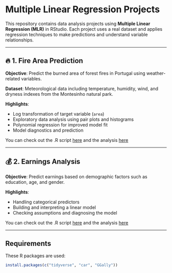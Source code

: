 # Multiple Linear Regression Projects

This repository contains data analysis projects using **Multiple Linear Regression (MLR)** in RStudio. Each project uses a real dataset and applies regression techniques to make predictions and understand variable relationships.

---

## 🔥 1. Fire Area Prediction

**Objective**: Predict the burned area of forest fires in Portugal using weather-related variables.

**Dataset**: Meteorological data including temperature, humidity, wind, and dryness indexes from the Montesinho natural park.

**Highlights**:
- Log transformation of target variable (`area`)
- Exploratory data analysis using pair plots and histograms
- Polynomial regression for improved model fit
- Model diagnostics and prediction


You can check out the .R script [here](https://github.com/sagarsavalgi/multiple-regression-RStudio/blob/main/forest-fire-prediction/Scripts/FiresD.R) and the analysis [here](https://github.com/sagarsavalgi/multiple-regression-RStudio/tree/main/forest-fire-prediction/Analysis%20Description)

---

## 💰 2. Earnings Analysis

**Objective**: Predict earnings based on demographic factors such as education, age, and gender.

**Highlights**:
- Handling categorical predictors
- Building and interpreting a linear model
- Checking assumptions and diagnosing the model

You can check out the .R script [here](https://github.com/sagarsavalgi/multiple-regression-RStudio/blob/main/yearly-earnings/Scripts/yearly-earnings_analysis.R) and the analysis [here](https://github.com/sagarsavalgi/multiple-regression-RStudio/blob/main/yearly-earnings/Analysis%20Description/Report.md)

---


## Requirements

These R packages are used:

```r
install.packages(c("tidyverse", "car", "GGally"))
